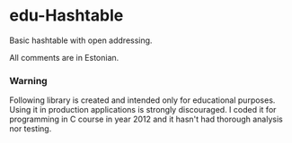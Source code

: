 edu-Hashtable
=======

Basic hashtable with open addressing.

All comments are in Estonian.

### Warning

Following library is created and intended only for educational purposes. Using it in production applications is strongly discouraged. I coded it for programming in C course in year 2012 and it hasn't had thorough analysis nor testing.
